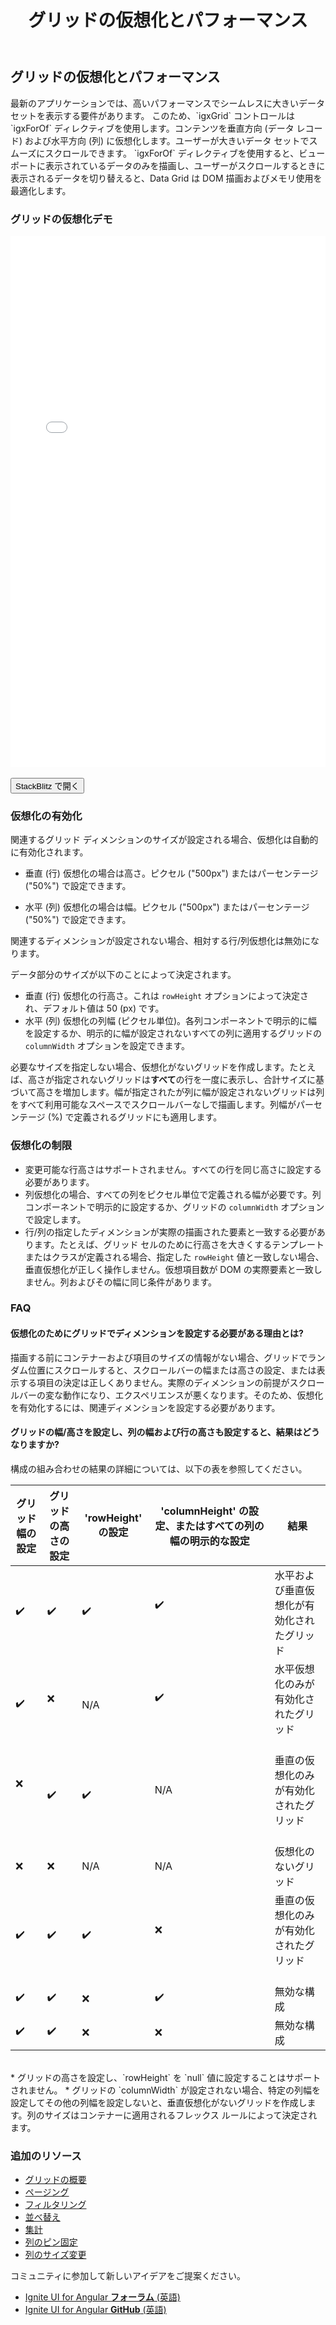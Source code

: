 ﻿---
title: グリッドの仮想化とパフォーマンス
_description: Ignite UI for Angular Data Grid コントロールは列および行を仮想化します。表示されるデータの部分のみを DOM に可視化します。結果は、データの大きいセットでスムーズにスクロールできます。
_keywords: Ignite UI for Angular, UI コントロール, Angular ウィジェット, web ウィジェット, UI ウィジェット, Angular, ネイティブ Angular コンポーネント スィート, ネイティブ Angular コントロール, ネイティブ Angular コンポーネント ライブラリ, Angular Data Grid コンポーネント, Angular Data Grid コントロール, Angular Grid コンポーネント, Angular Grid コントロール, Angular 高いパフォーマンス Grid, 仮想化, パフォーマンス
_language: ja
---

## グリッドの仮想化とパフォーマンス

<p class="highlight">最新のアプリケーションでは、高いパフォーマンスでシームレスに大きいデータ セットを表示する要件があります。
このため、`igxGrid` コントロールは `igxForOf` ディレクティブを使用します。コンテンツを垂直方向 (データ レコード) および水平方向 (列) に仮想化します。ユーザーが大きいデータ セットでスムーズにスクロールできます。
`igxForOf` ディレクティブを使用すると、ビューポートに表示されているデータのみを描画し、ユーザーがスクロールするときに表示されるデータを切り替えると、Data Grid は DOM 描画およびメモリ使用を最適化します。</p>
<div class="divider"></div>

### グリッドの仮想化デモ

<div class="sample-container loading" style="height:850px">
    <iframe id="grid-sample-2-iframe" src='{environment:demosBaseUrl}/grid-sample-2' width="100%" height="100%" seamless frameBorder="0" onload="onSampleIframeContentLoaded(this);"></iframe>
</div>
<br/>
<div>
<button data-localize="stackblitz" class="stackblitz-btn" data-iframe-id="grid-sample-2-iframe" data-demos-base-url="{environment:demosBaseUrl}">StackBlitz で開く</button>
</div>

### 仮想化の有効化

関連するグリッド ディメンションのサイズが設定される場合、仮想化は自動的に有効化されます。

*   垂直 (行) 仮想化の場合は高さ。ピクセル ("500px") またはパーセンテージ ("50%") で設定できます。

*   水平 (列) 仮想化の場合は幅。ピクセル ("500px") またはパーセンテージ ("50%") で設定できます。

関連するディメンションが設定されない場合、相対する行/列仮想化は無効になります。

データ部分のサイズが以下のことによって決定されます。

*   垂直 (行) 仮想化の行高さ。これは `rowHeight` オプションによって決定され、デフォルト値は 50 (px) です。
*   水平 (列) 仮想化の列幅 (ピクセル単位)。各列コンポーネントで明示的に幅を設定するか、明示的に幅が設定されないすべての列に適用するグリッドの `columnWidth` オプションを設定できます。

必要なサイズを指定しない場合、仮想化がないグリッドを作成します。たとえば、高さが指定されないグリッドは**すべて**の行を一度に表示し、合計サイズに基づいて高さを増加します。幅が指定されたが列に幅が設定されないグリッドは列をすべて利用可能なスペースでスクロールバーなしで描画します。列幅がパーセンテージ (%) で定義されるグリッドにも適用します。

### 仮想化の制限

*   変更可能な行高さはサポートされません。すべての行を同じ高さに設定する必要があります。
*   列仮想化の場合、すべての列をピクセル単位で定義される幅が必要です。列コンポーネントで明示的に設定するか、グリッドの `columnWidth` オプションで設定します。
*   行/列の指定したディメンションが実際の描画された要素と一致する必要があります。たとえば、グリッド セルのために行高さを大きくするテンプレートまたはクラスが定義される場合、指定した `rowHeight` 値と一致しない場合、垂直仮想化が正しく操作しません。仮想項目数が DOM の実際要素と一致しません。列およびその幅に同じ条件があります。


### FAQ

#### 仮想化のためにグリッドでディメンションを設定する必要がある理由とは?

描画する前にコンテナーおよび項目のサイズの情報がない場合、グリッドでランダム位置にスクロールすると、スクロールバーの幅または高さの設定、または表示する項目の決定は正しくありません。実際のディメンションの前提がスクロールバーの変な動作になり、エクスペリエンスが悪くなります。そのため、仮想化を有効化するには、関連ディメンションを設定する必要があります。

#### グリッドの幅/高さを設定し、列の幅および行の高さも設定すると、結果はどうなりますか?

構成の組み合わせの結果の詳細については、以下の表を参照してください。

| グリッド幅の設定     | グリッドの高さの設定    | 'rowHeight' の設定    | 'columnHeight' の設定、またはすべての列の幅の明示的な設定 | 結果                                                |
|--------------------|--------------------|--------------------|------------------------------------------------------------|-------------------------------------------------------|
| :heavy_check_mark: | :heavy_check_mark: | :heavy_check_mark: | :heavy_check_mark:                                         | 水平および垂直仮想化が有効化されたグリッド |
| :heavy_check_mark: | :x:                | N/A                | :heavy_check_mark:                                         | 水平仮想化のみが有効化されたグリッド              |
| :x:                | :heavy_check_mark: | :heavy_check_mark: | N/A                                                        | 垂直の仮想化のみが有効化されたグリッド                |
| :x:                | :x:                | N/A                | N/A                                                        | 仮想化のないグリッド                           |
| :heavy_check_mark: | :heavy_check_mark: | :heavy_check_mark: | :x:                                                        | 垂直の仮想化のみが有効化されたグリッド                |
| :heavy_check_mark: | :heavy_check_mark: | :x:                | :heavy_check_mark:                                         | 無効な構成                                        |
| :heavy_check_mark: | :heavy_check_mark: | :x:                | :x:                                                        | 無効な構成                                        |

<br/>
*   グリッドの高さを設定し、`rowHeight` を `null` 値に設定することはサポートされません。
*   グリッドの `columnWidth` が設定されない場合、特定の列幅を設定してその他の列幅を設定しないと、垂直仮想化がないグリッドを作成します。列のサイズはコンテナーに適用されるフレックス ルールによって決定されます。

### 追加のリソース
<div class="divider--half"></div>

* [グリッドの概要](grid.html)
* [ページング](grid_paging.html)
* [フィルタリング](grid_filtering.html)
* [並べ替え](grid_sorting.html)
* [集計](grid_summaries.html)
* [列のピン固定](grid_column_pinning.html)
* [列のサイズ変更](grid_column_resizing.html)

<div class="divider--half"></div>
コミュニティに参加して新しいアイデアをご提案ください。

* [Ignite UI for Angular **フォーラム** (英語)](https://www.infragistics.com/community/forums/f/ignite-ui-for-angular)
* [Ignite UI for Angular **GitHub** (英語)](https://github.com/IgniteUI/igniteui-angular)
